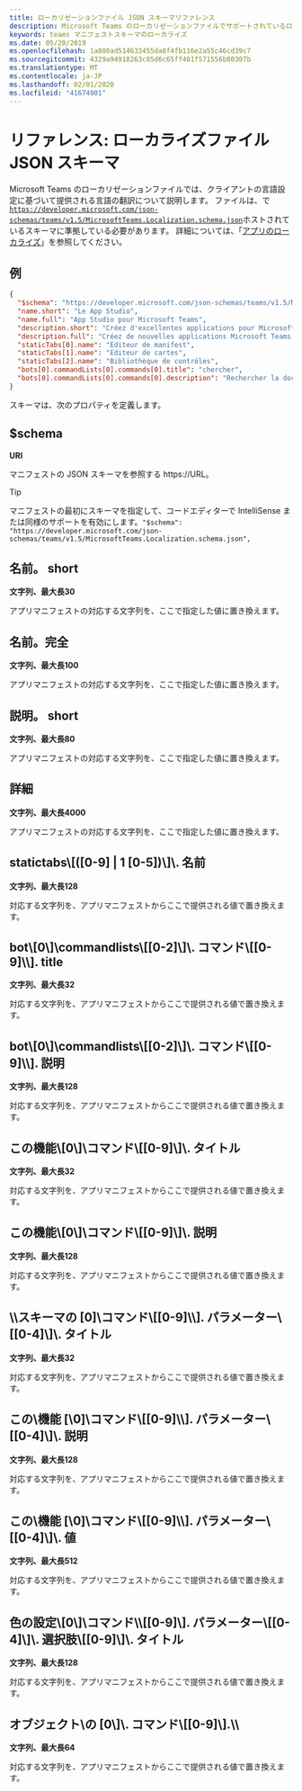 ```yaml
---
title: ローカリゼーションファイル JSON スキーマリファレンス
description: Microsoft Teams のローカリゼーションファイルでサポートされているローカライズスキーマについて説明します。
keywords: teams マニフェストスキーマのローカライズ
ms.date: 05/20/2019
ms.openlocfilehash: 1a800ad514633455da8f4fb116e2a55c46cd39c7
ms.sourcegitcommit: 4329a94918263c85d6c65ff401f571556b80307b
ms.translationtype: MT
ms.contentlocale: ja-JP
ms.lasthandoff: 02/01/2020
ms.locfileid: "41674901"
---
```

# <a name="reference-localization-file-json-schema"></a>リファレンス: ローカライズファイル JSON スキーマ

Microsoft Teams のローカリゼーションファイルでは、クライアントの言語設定に基づいて提供される言語の翻訳について説明します。 ファイルは、で[`https://developer.microsoft.com/json-schemas/teams/v1.5/MicrosoftTeams.Localization.schema.json`]( https://developer.microsoft.com/json-schemas/teams/v1.5/MicrosoftTeams.Localization.schema.json)ホストされているスキーマに準拠している必要があります。 詳細については、「[アプリのローカライズ](~/concepts/build-and-test/apps-localization.md)」を参照してください。

## <a name="sample"></a>例

```json
{
  "$schema": "https://developer.microsoft.com/json-schemas/teams/v1.5/MicrosoftTeams.Localization.schema.json",
  "name.short": "Le App Studio",
  "name.full": "App Studio pour Microsoft Teams",
  "description.short": "Créez d'excellentes applications pour Microsoft Teams avec App Studio.",
  "description.full": "Créez de nouvelles applications Microsoft Teams, concevez et prévisualisez des cartes bot, et explorez la documentation avec App Studio.",
  "staticTabs[0].name": "Editeur de manifest",
  "staticTabs[1].name": "Editeur de cartes",
  "staticTabs[2].name": "Bibliothèque de contrôles",
  "bots[0].commandLists[0].commands[0].title": "chercher",
  "bots[0].commandLists[0].commands[0].description": "Rechercher la documentation Teams pertinente"
}
```

スキーマは、次のプロパティを定義します。

## <a name="schema"></a>$schema

**URI**

マニフェストの JSON スキーマを参照する https://URL。

> [!TIP]
> マニフェストの最初にスキーマを指定して、コードエディターで IntelliSense または同様のサポートを有効にします。`"$schema": "https://developer.microsoft.com/json-schemas/teams/v1.5/MicrosoftTeams.Localization.schema.json",`

## <a name="nameshort"></a>名前。 short

**文字列、最大長30**

アプリマニフェストの対応する文字列を、ここで指定した値に置き換えます。

## <a name="namefull"></a>名前。完全

**文字列、最大長100**

アプリマニフェストの対応する文字列を、ここで指定した値に置き換えます。

## <a name="descriptionshort"></a>説明。 short

**文字列、最大長80**

アプリマニフェストの対応する文字列を、ここで指定した値に置き換えます。

## <a name="descriptionfull"></a>詳細

**文字列、最大長4000**

アプリマニフェストの対応する文字列を、ここで指定した値に置き換えます。

## <a name="statictabs0-910-5name"></a>statictabs\\[([0-9] | 1 [0-5])\\]\\. 名前

**文字列、最大長128**

対応する文字列を、アプリマニフェストからここで提供される値で置き換えます。

## <a name="bots0commandlists0-2commands0-9title"></a>bot\\[0\\]\\commandlists\\[[0-2]\\]\\. コマンド\\[[0-9]\\\\]. title

**文字列、最大長32**

対応する文字列を、アプリマニフェストからここで提供される値で置き換えます。

## <a name="bots0commandlists0-2commands0-9description"></a>bot\\[0\\]\\commandlists\\[[0-2]\\]\\. コマンド\\[[0-9]\\\\]. 説明

**文字列、最大長128**

対応する文字列を、アプリマニフェストからここで提供される値で置き換えます。

## <a name="composeextensions0commands0-9title"></a>この機能\\[0\\]\\コマンド\\[[0-9]\\]\\. タイトル

**文字列、最大長32**

対応する文字列を、アプリマニフェストからここで提供される値で置き換えます。

## <a name="composeextensions0commands0-9description"></a>この機能\\[0\\]\\コマンド\\[[0-9]\\]\\. 説明

**文字列、最大長128**

対応する文字列を、アプリマニフェストからここで提供される値で置き換えます。

## <a name="composeextensions0commands0-9parameters0-4title"></a>\\\\スキーマの [0]\\コマンド\\[[0-9]\\\\]. パラメーター\\[[0-4]\\]\\. タイトル

**文字列、最大長32**

対応する文字列を、アプリマニフェストからここで提供される値で置き換えます。

## <a name="composeextensions0commands0-9parameters0-4description"></a>この\\機能 [\\0]\\コマンド\\[[0-9]\\\\]. パラメーター\\[[0-4]\\]\\. 説明

**文字列、最大長128**

対応する文字列を、アプリマニフェストからここで提供される値で置き換えます。

## <a name="composeextensions0commands0-9parameters0-4value"></a>この\\機能 [\\0]\\コマンド\\[[0-9]\\\\]. パラメーター\\[[0-4]\\]\\. 値

**文字列、最大長512**

対応する文字列を、アプリマニフェストからここで提供される値で置き換えます。

## <a name="composeextensions0commands0-9parameters0-4choices0-9title"></a>色の設定\\[0\\]\\コマンド\\\\[[0-9]\\]. パラメーター\\[[0-4]\\]\\. 選択肢\\[[0-9]\\]\\. タイトル

**文字列、最大長128**

対応する文字列を、アプリマニフェストからここで提供される値で置き換えます。

## <a name="composeextensions0commands0-9taskinfotitle"></a>オブジェクト\\の [0\\]\\. コマンド\\[[0-9]\\].\\\\

**文字列、最大長64**

対応する文字列を、アプリマニフェストからここで提供される値で置き換えます。